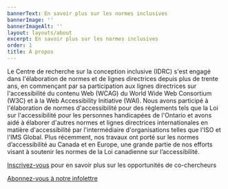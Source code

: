 ```yaml
---
bannerText: En savoir plus sur les normes inclusives
bannerImage: ''
bannerImageAlt: ''
layout: layouts/about
excerpt: En savoir plus sur les normes inclusives
order: 1
title: À propos
---
```

Le Centre de recherche sur la conception inclusive (IDRC) s'est engagé dans l'élaboration de normes et de lignes directrices depuis plus de trente ans, en commençant par sa participation aux lignes directrices sur l'accessibilité du contenu Web (WCAG) du World Wide Web Consortium (W3C) et à la Web Accessibility Initiative (WAI). Nous avons participé à l'élaboration de normes d'accessibilité pour des règlements tels que la Loi sur l'accessibilité pour les personnes handicapées de l'Ontario et avons aidé à élaborer d'autres normes et lignes directrices internationales en matière d'accessibilité par l'intermédiaire d'organisations telles que l'ISO et l'IMS Global. Plus récemment, nos travaux ont porté sur les normes d’accessibilité au Canada et en Europe, une grande partie de nos efforts visant à soutenir les normes de la Loi canadienne sur l’accessibilité.

[Inscrivez-vous](https://forms.office.com/pages/responsepage.aspx?id=0WnkBiotj0aum33wlo62199fYthCJCZAjMYVyFj1V1dUNjdNSFRTTkVXTVNNOEM0RVZHOVlBNEJVMiQlQCN0PWcu&route=shorturl) pour en savoir plus sur les opportunités de co-chercheurs

[Abonnez-vous à notre infolettre](http://eepurl.com/hBMRev)
